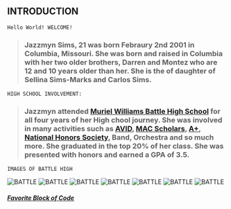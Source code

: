 ## **INTRODUCTION**
```
Hello World! WELCOME!
```
> ### Jazzmyn Sims, 21 was born Febraury 2nd 2001 in Columbia, Missouri. She was born and raised in Columbia with her two older brothers, Darren and Montez who are 12 and 10 years older than her. She is the of daughter of Sellina Sims-Marks and Carlos Sims. 
```
HIGH SCHOOL INVOLVEMENT:
```
>### Jazzmyn attended [Muriel Williams Battle High School](https://www.cpsk12.org/bhs) for all four years of her High chool journey. She was involved in many activities such as [AVID](https://www.avid.org), [MAC Scholars](https://www.cpsk12.org/MAC), [A+](https://www.cpsk12.org/domain/5260), [National Honors Society](https://www.nhs.us/about/), Band, Orchestra and so much more. She graduated in the top 20% of her class. She was presented with honors and earned a GPA of 3.5. 

```
IMAGES OF BATTLE HIGH
```
![BATTLE](https://soa-inc.com/wp-content/uploads/2017/02/Battle-High-School-8-RF.jpg)
![BATTLE](https://soa-inc.com/wp-content/uploads/2017/02/Battle-High-School-1-RF.jpg)
![BATTLE](https://soa-inc.com/wp-content/uploads/2017/02/Battle-High-School-2-RF.jpg) 
![BATTLE](https://soa-inc.com/wp-content/uploads/2017/02/Battle-High-School-3-RF.jpg)
![BATTLE](https://soa-inc.com/wp-content/uploads/2017/02/Battle-High-School-4-RF.jpg)
![BATTLE](https://soa-inc.com/wp-content/uploads/2017/02/Battle-High-School-5-RF.jpg)
![BATTLE](https://soa-inc.com/wp-content/uploads/2017/02/Battle-High-School-6-RF.jpg)

##### [Favorite Block of Code](Favorite-Block-of-Code-Assignment.md)
